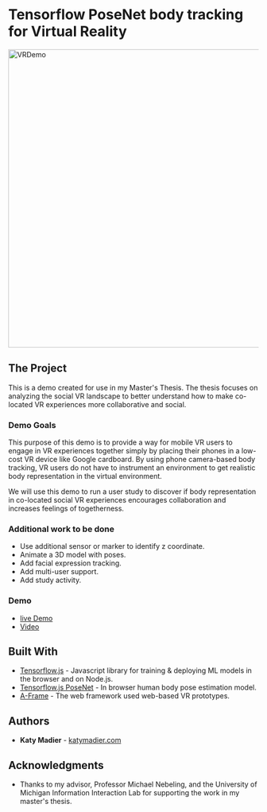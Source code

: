 # Tensorflow PoseNet body tracking for Virtual Reality

<img src="tsbodytracking.gif" alt="VRDemo" style="width: 600px;"/>

## The Project

This is a demo created for use in my Master's Thesis. The thesis focuses on analyzing the social VR landscape to better understand how to make co-located VR experiences more collaborative and social.

### Demo Goals

This purpose of this demo is to provide a way for mobile VR users to engage in VR experiences together simply by placing their phones in a low-cost VR device like Google cardboard. By using phone camera-based body tracking, VR users do not have to instrument an environment to get realistic body representation in the virtual environment.

We will use this demo to run a user study to discover if body representation in co-located social VR experiences encourages collaboration and increases feelings of togetherness.

### Additional work to be done

* Use additional sensor or marker to identify z coordinate.
* Animate a 3D model with poses.
* Add facial expression tracking.
* Add multi-user support.
* Add study activity.


### Demo

* [live Demo](https://github.com/katymadier/katymadier.github.io/tree/master/demos/tsbodytracking)<br>
* [Video](https://www.useloom.com/share/eed34684bea44e429b0f9992f2712f6f)<br>


## Built With

* [Tensorflow.js](https://js.tensorflow.org/) - Javascript library for training & deploying ML models in the browser and on Node.js.
* [Tensorflow.js PoseNet](https://github.com/tensorflow/tfjs-models/tree/master/posenet) - In browser human body pose estimation model.
* [A-Frame](https://aframe.io/) - The web framework used web-based VR prototypes.


## Authors

* **Katy Madier** - [katymadier.com](https://katymadier.com)


## Acknowledgments

* Thanks to my advisor, Professor Michael Nebeling, and the University of Michigan Information Interaction Lab for supporting the work in my master's thesis.

